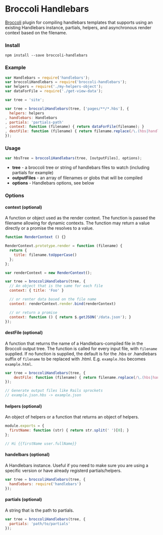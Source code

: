 # Broccoli Handlebars

[Broccoli](https://github.com/broccolijs/broccoli) plugin for compiling handlebars templates that supports using an existing Handlebars instance, partials, helpers, and asynchronous render context based on the filename.

### Install
```
npm install --save broccoli-handlebars
```

### Example
```js
var Handlebars = require('handlebars');
var broccoliHandlebars = require('broccoli-handlebars');
var helpers = require('./my-helpers-object');
var dataForFile = require('./get-view-data');

var tree = 'site';

var tree = broccoliHandlebars(tree, ['pages/**/*.hbs'], {
  helpers: helpers
, handlebars: Handlebars
, partials: 'partials-path'
, context: function (filename) { return dataForFile(filename); }
, destFile: function (filename) { return filename.replace(/\.(hbs|handlebars)$/, ''); }
});
```

### Usage

```js
var hbsTree = broccoliHandlebars(tree, [outputFiles], options);
```
- **tree** - a broccoli tree or string of handlebars files to watch (including partials for example)
- **outputFiles** - an array of filenames or globs that will be compiled
- **options** - Handlebars options, see below


### Options

#### context (optional)
A function or object used as the render context. The function is passed the filename allowing for dynamic contexts. The function may return a value directly or a promise the resolves to a value.
```js
function RenderContext () {}

RenderContext.prototype.render = function (filename) {
  return {
    title: filename.toUpperCase()
  };
};

var renderContext = new RenderContext();

var tree = broccoliHandlebars(tree, {
  // An object that is the same for each file
  context: { title: 'Foo' }

  // or renter data based on the file name
  context: renderContext.render.bind(renderContext)

  // or return a promise
  context: function () { return $.getJSON('/data.json'); }
});
```

#### destFile (optional)
A function that returns the name of a Handlebars-compiled file in the Broccoli output tree. The function is called for every input file, with `filename` supplied. If no function is supplied, the default is for the .hbs or .handlebars suffix of `filename` to be replaced with .html. E.g. `example.hbs` becomes `example.html`.

```js
var tree = broccoliHandlebars(tree, {
    destFile: function (filename) { return filename.replace(/\.(hbs|handlebars)$/, ''); }
});

// Generate output files like Rails sprockets
// example.json.hbs -> example.json 
```


#### helpers (optional)
An object of helpers or a function that returns an object of helpers.
```js
module.exports = {
  firstName: function (str) { return str.split(' ')[0]; }
};

// Hi {{firstName user.fullName}}
```

#### handelbars (optional)
A Handlebars instance. Useful if you need to make sure you are using a specific version or have already registerd partials/helpers.
```js
var tree = broccoliHandlebars(tree, {
  handlebars: require('handlebars')
});
```

#### partials (optional)
A string that is the path to partials.
```js
var tree = broccoliHandlebars(tree, {
  partials: 'path/to/partials'
});
```
